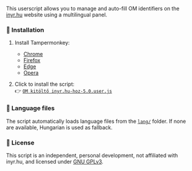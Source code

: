 This userscript allows you to manage and auto-fill OM identifiers on the [inyr.hu](https://www.inyr.hu) website using a multilingual panel.

### 🔧 Installation

1. Install Tampermonkey:
   - [Chrome](https://chromewebstore.google.com/detail/dhdgffkkebhmkfjojejmpbldmpobfkfo)
   - [Firefox](https://addons.mozilla.org/en/firefox/addon/tampermonkey/)
   - [Edge](https://microsoftedge.microsoft.com/addons/detail/tampermonkey/iikmkjmpaadaobahmlepeloendndfphd)
   - [Opera](https://addons.opera.com/hu/extensions/details/tampermonkey-beta/)

2. Click to install the script:  
   👉 [`OM kitöltő inyr.hu-hoz-5.0.user.js`](https://raw.githubusercontent.com/acsdaniel87/OM-autofill/main/OM%20kit%C3%B6lt%C5%91%20inyr.hu-hoz-5.0.user.js)

### 📂 Language files

The script automatically loads language files from the [`lang/`](https://github.com/acsdaniel87/OM-autofill/tree/main/lang) folder. If none are available, Hungarian is used as fallback.

### 📜 License

This script is an independent, personal development, not affiliated with inyr.hu, and licensed under [GNU GPLv3](https://www.gnu.org/licenses/gpl-3.0.html).
